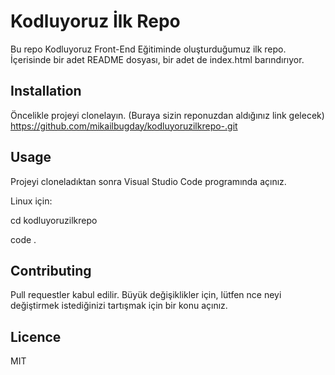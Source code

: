 # Kodluyoruz İlk Repo
Bu repo Kodluyoruz Front-End Eğitiminde oluşturduğumuz ilk repo. İçerisinde bir adet README dosyası, bir adet de index.html barındırıyor.
## Installation
Öncelikle projeyi clonelayın. (Buraya sizin reponuzdan aldığınız link gelecek)
https://github.com/mikailbugday/kodluyoruzilkrepo-.git
## Usage
Projeyi cloneladıktan sonra Visual Studio Code programında açınız.

Linux için:

cd kodluyoruzilkrepo

code .
## Contributing 
Pull requestler kabul edilir. Büyük değişiklikler için, lütfen nce neyi değiştirmek istediğinizi tartışmak için bir konu açınız.
## Licence
MIT